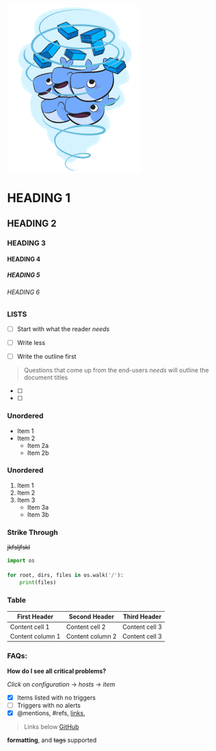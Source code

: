 ![Docker](./img/docker_img.gif)

# HEADING 1
## HEADING 2
### HEADING 3
#### HEADING 4
##### HEADING 5
###### HEADING 6

### LISTS
- [ ] Start with what the reader *needs*

- [ ] Write less 

- [ ] Write the outline first 
> Questions that come up from the end-users
> *needs* will outline the document titles

- [ ] 
- [ ]

### Unordered 
* Item 1
* Item 2
    * Item 2a
    * Item 2b

### Unordered 
1. Item 1
2. Item 2
3. Item 3
    * Item 3a
    * Item 3b

### Strike Through
<del>jkfsljfskl</del>

``` py
import os

for root, dirs, files in os.walk('/'):
    print(files)

```

### Table

First Header | Second Header        |    Third Header   |
------------ | -------------        | ----------        |
Content cell 1 | Content cell 2     | Content cell 3    |
Content column 1 | Content column 2 | Content cell 3    |

### FAQs:
**How do I see all critical problems?**

*Click* on _configuration_ -> _hosts_ -> _item_

- [x] Items listed with no triggers
- [ ] Triggers with no alerts
- [x] @mentions, #refs, [links](),

> Links below
[GitHub](http://github.com)

**formatting**, and <del>tags</del>
supported 
